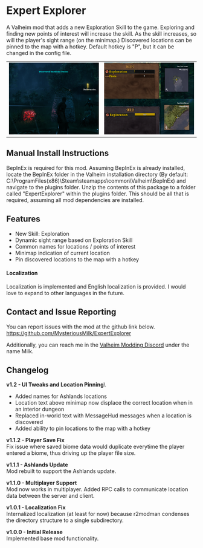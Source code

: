 # Expert Explorer
A Valheim mod that adds a new Exploration Skill to the game. Exploring and finding new points of interest will increase the skill. As the skill increases, so will the player's sight range (on the minimap.) Discovered locations can be pinned to the map with a hotkey. Default hotkey is "P", but it can be changed in the config file.

<table>
  <tr>
    <td>
        <img src="https://github.com/MysteriousMilk/ExpertExplorer/blob/master/Screenshots/Screenshot1.png?raw=true" width="400" alt="Discover Points of Interest" />
    </td>
    <td>
        <img src="https://github.com/MysteriousMilk/ExpertExplorer/blob/master/Screenshots/Screenshot3.png?raw=true" width="400" alt="Discover Points of Interest" />
    </td>
  </tr>
</table>

## Manual Install Instructions
BepInEx is required for this mod. Assuming BepInEx is already installed, locate the BepInEx folder in the Valheim installation directory (By default: C:\ProgramFiles(x86)\Steam\steamapps\common\Valheim\BepInEx) and navigate to the plugins folder. Unzip the contents of this package to a folder called "ExpertExplorer" within the plugins folder. This should be all that is required, assuming all mod dependencies are installed.

## Features
- New Skill: Exploration
- Dynamic sight range based on Exploration Skill
- Common names for locations / points of interest
- Minimap indication of current location
- Pin discovered locations to the map with a hotkey
#### Localization
Localization is implemented and English localization is provided. I would love to expand to other languages in the future.

## Contact and Issue Reporting
You can report issues with the mod at the github link below.\
<https://github.com/MysteriousMilk/ExpertExplorer>

Additionally, you can reach me in the [Valheim Modding Discord](https://discord.com/invite/GUEBuCuAMz) under the name Milk.

## Changelog
**v1.2 - UI Tweaks and Location Pinning**\
- Added names for Ashlands locations
- Location text above minimap now displace the correct location when in an interior dungeon
- Replaced in-world text with MessageHud messages when a location is discovered
- Added ability to pin locations to the map with a hotkey

**v1.1.2 - Player Save Fix**\
Fix issue where saved biome data would duplicate everytime the player entered a biome, thus driving up the player file size.

**v1.1.1 - Ashlands Update**\
Mod rebuilt to support the Ashlands update.

**v1.1.0 - Multiplayer Support**\
Mod now works in multiplayer. Added RPC calls to communicate location data between the server and client.

**v1.0.1 - Localization Fix**\
Internalized localization (at least for now) because r2modman condenses the directory structure to a single subdirectory.

**v1.0.0 - Initial Release**\
Implemented base mod functionality.